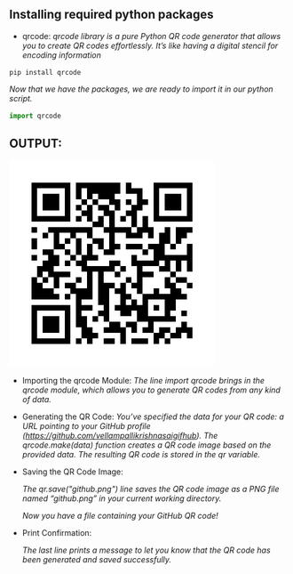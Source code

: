 ## Installing required python packages

- qrcode:
*qrcode library is a pure Python QR code generator that allows you to create QR codes effortlessly. It’s like having a digital stencil for encoding information*

```terminal
pip install qrcode
```

*Now that we have the packages, we are ready to import it in our python script.*
```py
import qrcode
```

## OUTPUT:
![image desc](./QRcode.png)

- Importing the qrcode Module:
*The line import qrcode brings in the qrcode module, which allows you to generate QR codes from any kind of data.*

- Generating the QR Code:
  *You’ve specified the data for your QR code: a URL pointing to your GitHub profile 
    (https://github.com/vellampallikrishnasaigifhub).*
    *The qrcode.make(data) function creates a QR code image based on the provided data.*
    *The resulting QR code is stored in the qr variable.*

- Saving the QR Code Image:

  *The qr.save("github.png") line saves the QR code image as a PNG file named “github.png” in     your current working directory.*

  *Now you have a file containing your GitHub QR code!*

- Print Confirmation:

  *The last line prints a message to let you know that the QR code has been generated and saved   successfully.*
